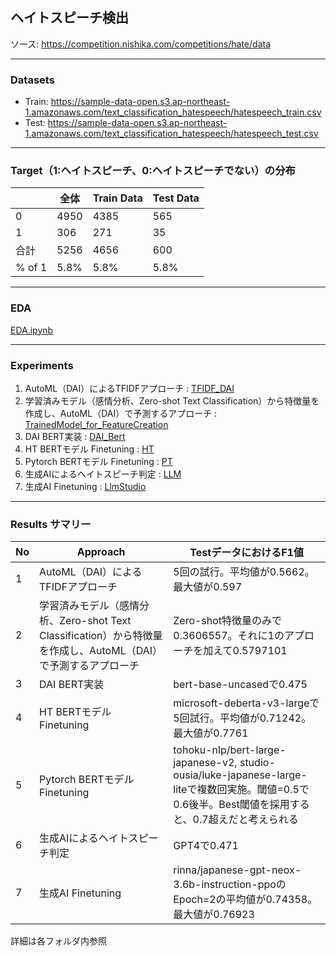 ## ヘイトスピーチ検出
ソース: https://competition.nishika.com/competitions/hate/data

***
### Datasets
- Train: https://sample-data-open.s3.ap-northeast-1.amazonaws.com/text_classification_hatespeech/hatespeech_train.csv
- Test: https://sample-data-open.s3.ap-northeast-1.amazonaws.com/text_classification_hatespeech/hatespeech_test.csv

***
### Target（1:ヘイトスピーチ、0:ヘイトスピーチでない）の分布
|       | 全体 | Train Data | Test Data |
|-------|------|------------|-----------|
| 0 | 4950 | 4385       | 565       |
| 1  | 306  | 271        | 35        |
| 合計  | 5256 | 4656       | 600       |
| % of 1 | 5.8% | 5.8%       | 5.8%      |
  
***
### EDA
[EDA.ipynb](EDA.ipynb)
  
***
### Experiments
1. AutoML（DAI）によるTFIDFアプローチ : [TFIDF_DAI](./TFIDF_DAI)
2. 学習済みモデル（感情分析、Zero-shot Text Classification）から特徴量を作成し、AutoML（DAI）で予測するアプローチ : [TrainedModel_for_FeatureCreation](./TrainedModel_for_FeatureCreation)
3. DAI BERT実装 : [DAI_Bert](./DAI_Bert)
4. HT BERTモデル Finetuning : [HT](./HT)
5. Pytorch BERTモデル Finetuning : [PT](./PT)
6. 生成AIによるヘイトスピーチ判定 : [LLM](./LLM)
7. 生成AI Finetuning : [LlmStudio](./LlmStudio)

***
### Results サマリー

| No | Approach | TestデータにおけるF1値 |
|----|----------|----------------------|
| 1  | AutoML（DAI）によるTFIDFアプローチ | 5回の試行。平均値が0.5662。最大値が0.597 |
| 2  | 学習済みモデル（感情分析、Zero-shot Text Classification）から特徴量を作成し、AutoML（DAI）で予測するアプローチ | Zero-shot特徴量のみで0.3606557。それに1のアプローチを加えて0.5797101 |
| 3  | DAI BERT実装 | bert-base-uncasedで0.475 |
| 4  | HT BERTモデル Finetuning | microsoft-deberta-v3-largeで5回試行。平均値が0.71242。最大値が0.7761 |
| 5  | Pytorch BERTモデル Finetuning | tohoku-nlp/bert-large-japanese-v2, studio-ousia/luke-japanese-large-liteで複数回実施。閾値=0.5で0.6後半。Best閾値を採用すると、0.7超えだと考えられる |
| 6  | 生成AIによるヘイトスピーチ判定 | GPT4で0.471 |
| 7  | 生成AI Finetuning | rinna/japanese-gpt-neox-3.6b-instruction-ppoのEpoch=2の平均値が0.74358。最大値が0.76923 |


詳細は各フォルダ内参照


